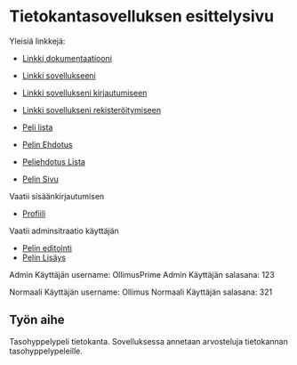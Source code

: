 ﻿# Tietokantasovelluksen esittelysivu

Yleisiä linkkejä:
* [Linkki dokumentaatiooni](https://github.com/GourmetHunter/Tsoha-Bootstrap/blob/master/doc/dokumentaatio.pdf)

* [Linkki sovellukseeni](http://okarki.users.cs.helsinki.fi/tsoha/)

* [Linkki sovellukseni kirjautumiseen](http://okarki.users.cs.helsinki.fi/tsoha/login)
* [Linkki sovellukseni rekisteröitymiseen](http://okarki.users.cs.helsinki.fi/tsoha/login)
* [Peli lista](http://okarki.users.cs.helsinki.fi/tsoha/games)
* [Pelin Ehdotus](http://okarki.users.cs.helsinki.fi/tsoha/suggest)
* [Peliehdotus Lista](http://okarki.users.cs.helsinki.fi/tsoha/suggestions)
* [Pelin Sivu](http://okarki.users.cs.helsinki.fi/tsoha/showgame)

Vaatii sisäänkirjautumisen
* [Profiili](http://okarki.users.cs.helsinki.fi/tsoha/account)

Vaatii adminsitraatio käyttäjän
* [Pelin editointi](http://okarki.users.cs.helsinki.fi/tsoha/editgame)
* [Pelin Lisäys](http://okarki.users.cs.helsinki.fi/tsoha/addgame)

Admin Käyttäjän username: OllimusPrime
Admin Käyttäjän salasana: 123

Normaali Käyttäjän username: Ollimus
Normaali Käyttäjän salasana: 321


## Työn aihe

Tasohyppelypeli tietokanta. Sovelluksessa annetaan arvosteluja tietokannan tasohyppelypeleille.
